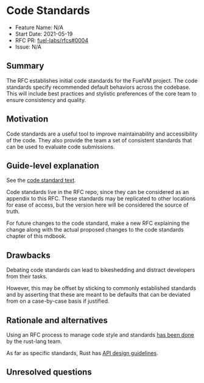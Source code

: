 # Code Standards

- Feature Name: N/A
- Start Date: 2021-05-19
- RFC PR: [fuel-labs/rfcs#0004](https://github.com/FuelLabs/rfcs/pull/4)
- Issue: N/A

## Summary

[summary]: #summary

The RFC establishes initial code standards for the FuelVM project. The code
standards specify recommended default behaviors across the codebase. This will
include best practices and stylistic preferences of the core team to ensure
consistency and quality.

## Motivation

[motivation]: #motivation

Code standards are a useful tool to improve maintainability and accessibility
of the code. They also provide the team a set of consistent standards that
can be used to evaluate code submissions.

## Guide-level explanation

[guide-level-explanation]: #guide-level-explanation

See the [code standard text](./../code-standards/README.md).

Code standards live in the RFC repo, since they can be considered as an
appendix to this RFC. These standards may be replicated to other locations for
ease of access, but the version here will be considered the source of truth.

For future changes to the code standard, make a new RFC explaining the change
along with the actual proposed changes to the code standards chapter
of this mdbook.

## Drawbacks

[drawbacks]: #drawbacks

Debating code standards can lead to bikeshedding and distract developers from
their tasks.

However, this may be offset by sticking to commonly established standards and
by asserting that these are meant to be defaults that can be deviated from on
a case-by-case basis if justified.

## Rationale and alternatives

[rationale-and-alternatives]: #rationale-and-alternatives

Using an RFC process to manage code style and standards
[has been done](https://rust-lang.github.io/rfcs/2436-style-guide.html)
by the rust-lang team.

As far as specific standards, Rust has
[API design guidelines](https://rust-lang-nursery.github.io/api-guidelines/).

## Unresolved questions

[unresolved-questions]: #unresolved-questions
